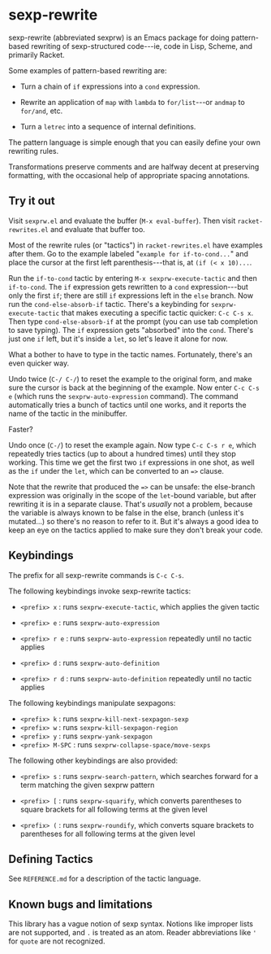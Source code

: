 # sexp-rewrite

sexp-rewrite (abbreviated sexprw) is an Emacs package for doing
pattern-based rewriting of sexp-structured code---ie, code in Lisp,
Scheme, and primarily Racket.

Some examples of pattern-based rewriting are:

 - Turn a chain of `if` expressions into a `cond` expression.

 - Rewrite an application of `map` with `lambda` to `for/list`---or
   `andmap` to `for/and`, etc.

 - Turn a `letrec` into a sequence of internal definitions.

The pattern language is simple enough that you can easily define your
own rewriting rules.

Transformations preserve comments and are halfway decent at preserving
formatting, with the occasional help of appropriate spacing
annotations.

## Try it out

Visit `sexprw.el` and evaluate the buffer (`M-x eval-buffer`).
Then visit `racket-rewrites.el` and evaluate that buffer too.

Most of the rewrite rules (or "tactics") in `racket-rewrites.el` have
examples after them.  Go to the example labeled "`example for
if-to-cond...`" and place the cursor at the first left
parenthesis---that is, at `(if (< x 10)...`.

Run the `if-to-cond` tactic by entering `M-x sexprw-execute-tactic`
and then `if-to-cond`.
The `if` expression gets rewritten to a `cond` expression---but only
the first `if`; there are still `if` expressions left in the `else` branch.
Now run the `cond-else-absorb-if` tactic. There's a keybinding for
`sexprw-execute-tactic` that makes executing a specific tactic
quicker: `C-c C-s x`. Then type `cond-else-absorb-if` at the prompt
(you can use tab completion to save typing).
The `if` expression gets "absorbed" into the `cond`. There's just one
`if` left, but it's inside a `let`, so let's leave it alone for now.

What a bother to have to type in the tactic names. Fortunately,
there's an even quicker way.

Undo twice (`C-/ C-/`) to reset the example to the original form,
and make sure the cursor is back at the beginning of the example.
Now enter `C-c C-s e` (which runs the `sexprw-auto-expression`
command). The command automatically tries a bunch of tactics until one
works, and it reports the name of the tactic in the minibuffer.

Faster?

Undo once (`C-/`) to reset the example again.  Now type `C-c C-s r e`,
which repeatedly tries tactics (up to about a hundred times) until
they stop working. This time we get the first two `if` expressions in
one shot, as well as the `if` under the `let`, which can be converted
to an `=>` clause.

Note that the rewrite that produced the `=>` can be unsafe: the
else-branch expression was originally in the scope of the `let`-bound
variable, but after rewriting it is in a separate clause. That's
*usually* not a problem, because the variable is always known to be
false in the else, branch (unless it's mutated...) so there's no
reason to refer to it. But it's always a good idea to keep an eye on
the tactics applied to make sure they don't break your code.

## Keybindings

The prefix for all sexp-rewrite commands is `C-c C-s`.

The following keybindings invoke sexp-rewrite tactics:

- `<prefix> x` : runs `sexprw-execute-tactic`, which applies the given tactic

- `<prefix> e` : runs `sexprw-auto-expression`
- `<prefix> r e` : runs `sexprw-auto-expression` repeatedly until no tactic applies
- `<prefix> d` : runs `sexprw-auto-definition`
- `<prefix> r d` : runs `sexprw-auto-definition` repeatedly until no tactic applies

The following keybindings manipulate sexpagons:

- `<prefix> k` : runs `sexprw-kill-next-sexpagon-sexp`
- `<prefix> w` : runs `sexprw-kill-sexpagon-region`
- `<prefix> y` : runs `sexprw-yank-sexpagon`
- `<prefix> M-SPC` : runs `sexprw-collapse-space/move-sexps`

The following other keybindings are also provided:

- `<prefix> s` : runs `sexprw-search-pattern`, which searches forward
  for a term matching the given sexprw pattern

- `<prefix> [` : runs `sexprw-squarify`, which converts parentheses to square brackets
  for all following terms at the given level

- `<prefix> (` : runs `sexprw-roundify`, which converts square brackets to parentheses
  for all following terms at the given level

## Defining Tactics

See `REFERENCE.md` for a description of the tactic language.

## Known bugs and limitations

This library has a vague notion of sexp syntax. Notions like
improper lists are not supported, and `.` is treated as an
atom. Reader abbreviations like `'` for `quote` are not recognized.
